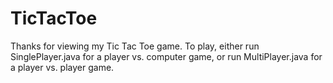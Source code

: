 # TicTacToe

Thanks for viewing my Tic Tac Toe game. 
To play, either run SinglePlayer.java for a player vs. computer game, or 
run MultiPlayer.java for a player vs. player game.
